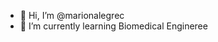 - 👋 Hi, I’m @marionalegrec
- 🌱 I’m currently learning Biomedical Engineree

<!---
marionalegrec/marionalegrec is a ✨ special ✨ repository because its `README.md` (this file) appears on your GitHub profile.
You can click the Preview link to take a look at your changes.
--->
